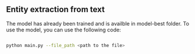 ## Entity extraction from text

The model has already been trained and is availble in model-best folder. To use the model, you can use the following code:

```bash

python main.py --file_path <path to the file>

```